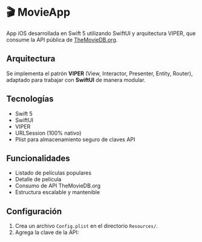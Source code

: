 # 🎬 MovieApp

App iOS desarrollada en Swift 5 utilizando SwiftUI y arquitectura VIPER, que consume la API pública de [TheMovieDB.org](https://www.themoviedb.org/).

## Arquitectura

Se implementa el patrón **VIPER** (View, Interactor, Presenter, Entity, Router), adaptado para trabajar con **SwiftUI** de manera modular.

## Tecnologías

- Swift 5
- SwiftUI
- VIPER
- URLSession (100% nativo)
- Plist para almacenamiento seguro de claves API

## Funcionalidades

- Listado de películas populares
- Detalle de película
- Consumo de API TheMovieDB.org
- Estructura escalable y mantenible

## Configuración

1. Crea un archivo `Config.plist` en el directorio `Resources/`.
2. Agrega la clave de la API:
